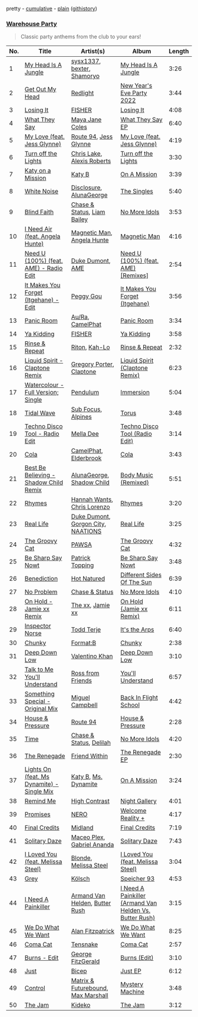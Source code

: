 pretty - [cumulative](/playlists/cumulative/Warehouse%20Party.md) - [plain](/playlists/plain/37i9dQZF1DX5hHfOi73rY3) ([githistory](https://github.githistory.xyz/vitokorn/spotify-playlist-archive/blob/master/playlists/plain/37i9dQZF1DX5hHfOi73rY3))

### [Warehouse Party](https://open.spotify.com/playlist/37i9dQZF1DX5hHfOi73rY3)

> Classic party anthems from the club to your ears!

| No. | Title | Artist(s) | Album | Length |
|---|---|---|---|---|
| 1 | [My Head Is A Jungle](https://open.spotify.com/track/2aoShPqc0QRhzDVrNoKB1h) | [sysx1337](https://open.spotify.com/artist/7o1sl0E7S8pf7E8YETeBZD), [bexter](https://open.spotify.com/artist/2nb1xGx7gKOs9Yu5g1sJ8n), [Shamoryo](https://open.spotify.com/artist/5ypoEsxvCfwoM8dWqpRQhq) | [My Head Is A Jungle](https://open.spotify.com/album/4vm22Z5zpdFdcn3E1AxC9f) | 3:26 |
| 2 | [Get Out My Head](https://open.spotify.com/track/3EGbEEe2M6CNFpF8vf8dgW) | [Redlight](https://open.spotify.com/artist/4ly0VtIYiDYVA4q6ry0NUk) | [New Year's Eve Party 2022](https://open.spotify.com/album/4SKjR5h4bkN68UlkdSnF6j) | 3:44 |
| 3 | [Losing It](https://open.spotify.com/track/6ho0GyrWZN3mhi9zVRW7xi) | [FISHER](https://open.spotify.com/artist/1VJ0briNOlXRtJUAzoUJdt) | [Losing It](https://open.spotify.com/album/143cxYCazoiNfviHRmxkdv) | 4:08 |
| 4 | [What They Say](https://open.spotify.com/track/5S7Y5HgQ2HPqiCVkKylT2r) | [Maya Jane Coles](https://open.spotify.com/artist/6TshTCYwh9ySzOO6Jy4Ux2) | [What They Say EP](https://open.spotify.com/album/0DECxh5mdTBhB2Rw9qE7UI) | 6:40 |
| 5 | [My Love (feat. Jess Glynne)](https://open.spotify.com/track/61UQzeiIluhpzpMdY4ag3q) | [Route 94](https://open.spotify.com/artist/1dgdvbogmctybPrGEcnYf6), [Jess Glynne](https://open.spotify.com/artist/4ScCswdRlyA23odg9thgIO) | [My Love (feat. Jess Glynne)](https://open.spotify.com/album/63WK5Kd7J5kp7ctAC4l92Q) | 4:19 |
| 6 | [Turn off the Lights](https://open.spotify.com/track/7dsImih2L25fa6qjNphBI7) | [Chris Lake](https://open.spotify.com/artist/5Igpc9iLZ3YGtKeYfSrrOE), [Alexis Roberts](https://open.spotify.com/artist/2GtBFxIWM3H6wRI2uzZvyt) | [Turn off the Lights](https://open.spotify.com/album/132voEBLKSWmTV959PQuiC) | 3:30 |
| 7 | [Katy on a Mission](https://open.spotify.com/track/47uhrF6IvyE2eUyyfLAEzf) | [Katy B](https://open.spotify.com/artist/5EUdiv20t58GCS09VMKk7M) | [On A Mission](https://open.spotify.com/album/6KV9kNSuC1mmzrXKx6p6vV) | 3:39 |
| 8 | [White Noise](https://open.spotify.com/track/17tf2acTqe7iWvZ4H1fvkE) | [Disclosure](https://open.spotify.com/artist/6nS5roXSAGhTGr34W6n7Et), [AlunaGeorge](https://open.spotify.com/artist/2VAnyOxzJuSAj7XIuEOT38) | [The Singles](https://open.spotify.com/album/0BnvB1gVzTiJM6nd9kpvTY) | 5:40 |
| 9 | [Blind Faith](https://open.spotify.com/track/04OxTCLGgDKfO0MMA2lcxv) | [Chase & Status](https://open.spotify.com/artist/3jNkaOXasoc7RsxdchvEVq), [Liam Bailey](https://open.spotify.com/artist/022EiWsch2zvty0qBUksDO) | [No More Idols](https://open.spotify.com/album/245j9BaZFuEso2vfLRVnQr) | 3:53 |
| 10 | [I Need Air (feat. Angela Hunte)](https://open.spotify.com/track/5je1EimWTwYw2p8XVym99q) | [Magnetic Man](https://open.spotify.com/artist/40ttEBZPhAHbXH6aUg4GkL), [Angela Hunte](https://open.spotify.com/artist/7rEqtNYXSDePQHdZNiLN6L) | [Magnetic Man](https://open.spotify.com/album/1xlyG4VH7qEx1tNVXDtcmr) | 4:16 |
| 11 | [Need U (100%) (feat. A*M*E) - Radio Edit](https://open.spotify.com/track/5zdkUzguZYAfBH9fnWn3Zl) | [Duke Dumont](https://open.spotify.com/artist/61lyPtntblHJvA7FMMhi7E), [A*M*E](https://open.spotify.com/artist/0tMbQtD3YwrVFk9Lb6abmB) | [Need U (100%) (feat. A*M*E) [Remixes]](https://open.spotify.com/album/3kiROSu1UpNbBPlewWu3f6) | 2:54 |
| 12 | [It Makes You Forget (Itgehane) - Edit](https://open.spotify.com/track/1GZJu6ciZ55S8Kp1s8Z5ex) | [Peggy Gou](https://open.spotify.com/artist/2mLA48B366zkELXYx7hcDN) | [It Makes You Forget (Itgehane)](https://open.spotify.com/album/6KQHrwJdcPIUx1mb97b1Nj) | 3:56 |
| 13 | [Panic Room](https://open.spotify.com/track/3MkuFR7t25mu7Iscp6GGiV) | [Au/Ra](https://open.spotify.com/artist/1eMmoIprPDWeFdB1FxU6ZV), [CamelPhat](https://open.spotify.com/artist/240wlM8vDrf6S4zCyzGj2W) | [Panic Room](https://open.spotify.com/album/0I1FZLxw8XWEwQMLMAlTkp) | 3:34 |
| 14 | [Ya Kidding](https://open.spotify.com/track/3fDgxdcf0jeJgGiZJGUmyK) | [FISHER](https://open.spotify.com/artist/1VJ0briNOlXRtJUAzoUJdt) | [Ya Kidding](https://open.spotify.com/album/3asXE8koS98nGPVDSPKe5e) | 3:58 |
| 15 | [Rinse & Repeat](https://open.spotify.com/track/5oYYYDhyPFPXjAn4TzymOC) | [Riton](https://open.spotify.com/artist/7i9j813KFoSBMldGqlh2Z1), [Kah-Lo](https://open.spotify.com/artist/59iOp415oyqGlBHyAhu4z3) | [Rinse & Repeat](https://open.spotify.com/album/0mjQLxpw5AdIxWI4Jqpenn) | 2:32 |
| 16 | [Liquid Spirit - Claptone Remix](https://open.spotify.com/track/6wp5tGVNQYpKJPo1s3WUEY) | [Gregory Porter](https://open.spotify.com/artist/06nevPmNVfWUXyZkccahL8), [Claptone](https://open.spotify.com/artist/4mncDFjVLUa3s025Tct3Ry) | [Liquid Spirit (Claptone Remix)](https://open.spotify.com/album/2IeDDT5i132tRkKHrdfWS2) | 6:23 |
| 17 | [Watercolour - Full Version; Single](https://open.spotify.com/track/5ami95W9OOWQPwrBb5tud5) | [Pendulum](https://open.spotify.com/artist/7MqnCTCAX6SsIYYdJCQj9B) | [Immersion](https://open.spotify.com/album/3XtEGVx9uh7J46nBzEc1VS) | 5:04 |
| 18 | [Tidal Wave](https://open.spotify.com/track/3NKLPcvDM0pefpLNcmui2W) | [Sub Focus](https://open.spotify.com/artist/0QaSiI5TLA4N7mcsdxShDO), [Alpines](https://open.spotify.com/artist/5Rja2iSIMNhzHMRoKzHKNX) | [Torus](https://open.spotify.com/album/5VDg2zP4jsc8Ufj1dPEA3d) | 3:48 |
| 19 | [Techno Disco Tool - Radio Edit](https://open.spotify.com/track/3qqEFTIFcZuWJYBtshrxca) | [Mella Dee](https://open.spotify.com/artist/2iT8KIetokMHRjhj8dJuNn) | [Techno Disco Tool (Radio Edit)](https://open.spotify.com/album/5yadKU4m0Q0AIKxbN9qQIq) | 3:14 |
| 20 | [Cola](https://open.spotify.com/track/7ir1tVqAtNjctvteJPw5MF) | [CamelPhat](https://open.spotify.com/artist/240wlM8vDrf6S4zCyzGj2W), [Elderbrook](https://open.spotify.com/artist/2vf4pRsEY6LpL5tKmqWb64) | [Cola](https://open.spotify.com/album/06M4lDqeBSMxVTFsNE8Sxi) | 3:43 |
| 21 | [Best Be Believing - Shadow Child Remix](https://open.spotify.com/track/4ZOuB9nVbvyeEIYKbm55O4) | [AlunaGeorge](https://open.spotify.com/artist/2VAnyOxzJuSAj7XIuEOT38), [Shadow Child](https://open.spotify.com/artist/0tMr0e1EQZ0Vci7EHz2bM9) | [Body Music (Remixed)](https://open.spotify.com/album/02ia0xYRyujnMk3AuCUqoR) | 5:51 |
| 22 | [Rhymes](https://open.spotify.com/track/5QTlj4L7ODIKNnTkhDE16p) | [Hannah Wants](https://open.spotify.com/artist/7sK4hnuUOXw6VStDw0q8NI), [Chris Lorenzo](https://open.spotify.com/artist/7tm9Tuc70geXOOyKhtZHIj) | [Rhymes](https://open.spotify.com/album/4hqlx8mdrCorDXsdzQfmX1) | 3:20 |
| 23 | [Real Life](https://open.spotify.com/track/6jz9EMWHffNKVlZQVXOLoz) | [Duke Dumont](https://open.spotify.com/artist/61lyPtntblHJvA7FMMhi7E), [Gorgon City](https://open.spotify.com/artist/4VNQWV2y1E97Eqo2D5UTjx), [NAATIONS](https://open.spotify.com/artist/6mpxgK8EZh8VDoe6trGF0f) | [Real Life](https://open.spotify.com/album/55pLHOPxFKEi82Z15IeHxq) | 3:25 |
| 24 | [The Groovy Cat](https://open.spotify.com/track/08d1uFAAtQgLbuvyP2AkoH) | [PAWSA](https://open.spotify.com/artist/4E0HD2PMY8kQJIjlShrLUS) | [The Groovy Cat](https://open.spotify.com/album/2zL3pun7npuBMHeBPr7mtz) | 4:32 |
| 25 | [Be Sharp Say Nowt](https://open.spotify.com/track/6TvYtabYoc5plSB9kJpgOs) | [Patrick Topping](https://open.spotify.com/artist/7yRimuQSC5Ks3T2Ts0iyZa) | [Be Sharp Say Nowt](https://open.spotify.com/album/1Wx6VPrYYhN56cBE99izlc) | 3:48 |
| 26 | [Benediction](https://open.spotify.com/track/5RJc9Ex116Dx1zHGUOZGgX) | [Hot Natured](https://open.spotify.com/artist/4aKZ8rfdsQeR7YSskFu9V3) | [Different Sides Of The Sun](https://open.spotify.com/album/5w2vOtzeCbWhxcrHTzkwO6) | 6:39 |
| 27 | [No Problem](https://open.spotify.com/track/5k3jdIh7BpJaV1DntDQoSD) | [Chase & Status](https://open.spotify.com/artist/3jNkaOXasoc7RsxdchvEVq) | [No More Idols](https://open.spotify.com/album/245j9BaZFuEso2vfLRVnQr) | 4:10 |
| 28 | [On Hold - Jamie xx Remix](https://open.spotify.com/track/3qOuySPLpVyBXLuTNMgbRj) | [The xx](https://open.spotify.com/artist/3iOvXCl6edW5Um0fXEBRXy), [Jamie xx](https://open.spotify.com/artist/7A0awCXkE1FtSU8B0qwOJQ) | [On Hold (Jamie xx Remix)](https://open.spotify.com/album/1KwcjMbLdbmGBvHFRjNWCo) | 6:11 |
| 29 | [Inspector Norse](https://open.spotify.com/track/1NHd4UVxT5d5EGYzlDq17T) | [Todd Terje](https://open.spotify.com/artist/49gaZqfow2v8EEQmjGyEIw) | [It's the Arps](https://open.spotify.com/album/07HuAQQEbH1ShP4b9SsNwp) | 6:40 |
| 30 | [Chunky](https://open.spotify.com/track/5SB73InpxuEQ20qEWhOQFV) | [Format:B](https://open.spotify.com/artist/5Am25tT39BPzreHngMkuux) | [Chunky](https://open.spotify.com/album/79oalwUgqtwuzWPNYDMEEH) | 2:38 |
| 31 | [Deep Down Low](https://open.spotify.com/track/46rZgRYU1H5Xnv0n75OGis) | [Valentino Khan](https://open.spotify.com/artist/0deIjoDjl9g9Zpw0sCIOHh) | [Deep Down Low](https://open.spotify.com/album/67bF4s11NHmoi7cnwJcEMM) | 3:10 |
| 32 | [Talk to Me You'll Understand](https://open.spotify.com/track/4Z4i631BesV0P6LTvfLAdL) | [Ross from Friends](https://open.spotify.com/artist/1Ma3pJzPIrAyYPNRkp3SUF) | [You'll Understand](https://open.spotify.com/album/6c94J2yum9wHxmbSB27YXE) | 6:57 |
| 33 | [Something Special - Original Mix](https://open.spotify.com/track/0PQ591KWqZcslQeph3BRs5) | [Miguel Campbell](https://open.spotify.com/artist/4uZJDUKi3NXQsuMKP3rOeC) | [Back In Flight School](https://open.spotify.com/album/6GgrlO0KZDDgZDyjRkGOAj) | 4:42 |
| 34 | [House & Pressure](https://open.spotify.com/track/3W2bm5HR9tnS4ENFNJJ4XF) | [Route 94](https://open.spotify.com/artist/1dgdvbogmctybPrGEcnYf6) | [House & Pressure](https://open.spotify.com/album/5f36IdWpaugA1uQ5Yr6Zxu) | 2:28 |
| 35 | [Time](https://open.spotify.com/track/2HOMVMnOukowkziBJZyf7o) | [Chase & Status](https://open.spotify.com/artist/3jNkaOXasoc7RsxdchvEVq), [Delilah](https://open.spotify.com/artist/6J1pbNXDK0BTTMCvaO5xPv) | [No More Idols](https://open.spotify.com/album/245j9BaZFuEso2vfLRVnQr) | 4:20 |
| 36 | [The Renegade](https://open.spotify.com/track/7dyWwtPsaL3ThtPtkA4oQK) | [Friend Within](https://open.spotify.com/artist/4FJPplt1JOVw8Q7NiwFmLv) | [The Renegade EP](https://open.spotify.com/album/2nFqzhDJO6HBSQHGpsYhw7) | 2:30 |
| 37 | [Lights On (feat. Ms Dynamite) - Single Mix](https://open.spotify.com/track/7FNcb05eBgScWaEEvJRKiw) | [Katy B](https://open.spotify.com/artist/5EUdiv20t58GCS09VMKk7M), [Ms. Dynamite](https://open.spotify.com/artist/42qLC3FgtazA9AvaIoiP62) | [On A Mission](https://open.spotify.com/album/6KV9kNSuC1mmzrXKx6p6vV) | 3:24 |
| 38 | [Remind Me](https://open.spotify.com/track/7dFJsQQMwSlelur7tPuwnr) | [High Contrast](https://open.spotify.com/artist/0bxHci3JIhhKA53n8rH3tT) | [Night Gallery](https://open.spotify.com/album/4hzruXvXyUg5hJwP37CJrF) | 4:01 |
| 39 | [Promises](https://open.spotify.com/track/2LCCxYQ5dw1dz3Pu6APEUH) | [NERO](https://open.spotify.com/artist/4uRYpUQZrNrY5t8tAv3XrD) | [Welcome Reality +](https://open.spotify.com/album/1hMXqmEdtxYenRDVm4hEgu) | 4:17 |
| 40 | [Final Credits](https://open.spotify.com/track/5gC2aJwuSzGe3IJVlk9r2O) | [Midland](https://open.spotify.com/artist/1YFLNH4rO40x9i16RpLwdY) | [Final Credits](https://open.spotify.com/album/4DR47uL0VrENkV4fuTMdOE) | 7:19 |
| 41 | [Solitary Daze](https://open.spotify.com/track/7vqcDtNvoJn5pXhktc8qe8) | [Maceo Plex](https://open.spotify.com/artist/3TXQ1ddouwQAI78hV4hXDj), [Gabriel Ananda](https://open.spotify.com/artist/3YpEUCjdLuPmBspkmoPYnX) | [Solitary Daze](https://open.spotify.com/album/462nMAgJr4l14IqVngpOXM) | 7:43 |
| 42 | [I Loved You (feat. Melissa Steel)](https://open.spotify.com/track/4KuS9s0fuqLznp9AJTqTm7) | [Blonde](https://open.spotify.com/artist/2nuKjZLgc7II6FO4Rxjt5e), [Melissa Steel](https://open.spotify.com/artist/4NANaRSl8fuDZ3wMlQCVmf) | [I Loved You (feat. Melissa Steel)](https://open.spotify.com/album/7onuwN1E6MPBFMbG4WAOoS) | 3:04 |
| 43 | [Grey](https://open.spotify.com/track/1tNxprI7wf87blRuXUyEvC) | [Kölsch](https://open.spotify.com/artist/2D9Oe8R9UhbMvFAsMJpXj0) | [Speicher 93](https://open.spotify.com/album/3ynaPdzABzDYa71e6RSagL) | 4:53 |
| 44 | [I Need A Painkiller](https://open.spotify.com/track/6K43zu0UqLQSj3T6nNOeH5) | [Armand Van Helden](https://open.spotify.com/artist/3cQA9WH8liZfeja1DxcDYE), [Butter Rush](https://open.spotify.com/artist/4qfT9FLvhtokwy0BGlEVQo) | [I Need A Painkiller (Armand Van Helden Vs. Butter Rush)](https://open.spotify.com/album/0dTCxYvPkt9AbZ3oqHI2CJ) | 3:15 |
| 45 | [We Do What We Want](https://open.spotify.com/track/18DjkS5pjqCBROtTVH4GK6) | [Alan Fitzpatrick](https://open.spotify.com/artist/40JyDxGqtYSowWYT2jaive) | [We Do What We Want](https://open.spotify.com/album/5DLu0Cem636nRBXkqhjDIh) | 8:25 |
| 46 | [Coma Cat](https://open.spotify.com/track/48gv7cE3Fs4DNNSgWkbu1f) | [Tensnake](https://open.spotify.com/artist/75nC6MXUalYZSOd7OfNkwq) | [Coma Cat](https://open.spotify.com/album/6nw5kO6PPxOI2RzuNX7Bya) | 2:57 |
| 47 | [Burns - Edit](https://open.spotify.com/track/7J8iTj9FU0Mw8VBbGBpFIY) | [George FitzGerald](https://open.spotify.com/artist/3KOHpygRuo1ruQAbEneR3t) | [Burns (Edit)](https://open.spotify.com/album/1R4DzksK2cx84kO7B4SEoa) | 3:10 |
| 48 | [Just](https://open.spotify.com/track/7MHjC4y8tMWDV1xA3CpqzX) | [Bicep](https://open.spotify.com/artist/73A3bLnfnz5BoQjb4gNCga) | [Just EP](https://open.spotify.com/album/1naCJmNjiY0CBbCqJ22r25) | 6:12 |
| 49 | [Control](https://open.spotify.com/track/3aE4H40sir4lVzMG7MxYBj) | [Matrix & Futurebound](https://open.spotify.com/artist/41iVQ05he8SrfIWbZQ58N7), [Max Marshall](https://open.spotify.com/artist/7ppllgzNRgrnOjYbsyDzO6) | [Mystery Machine](https://open.spotify.com/album/7tIUXWWbdUtPvzZRWrn7zj) | 3:48 |
| 50 | [The Jam](https://open.spotify.com/track/3eEStD7Va1vlaN5NBEbQmf) | [Kideko](https://open.spotify.com/artist/0ZwQMCRqfyh1OGQkBh9Cnj) | [The Jam](https://open.spotify.com/album/6wpCBPI0iVsZFycthRIXSH) | 3:12 |
